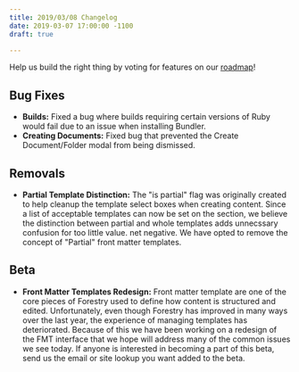 ```yaml
---
title: 2019/03/08 Changelog
date: 2019-03-07 17:00:00 -1100
draft: true

---
```

Help us build the right thing by voting for features on our [roadmap](https://portal.productboard.com/forestry/t "Forestry Roadmap")!

## Bug Fixes

* **Builds:** Fixed a bug where builds requiring certain versions of Ruby would fail due to an issue when installing Bundler. 
* **Creating Documents:** Fixed bug that prevented the Create Document/Folder modal from being dismissed.

## Removals

* **Partial Template Distinction:** The "is partial" flag was originally created to help cleanup the template select boxes when creating content. Since a list of acceptable templates can now be set on the section, we believe the distinction between partial and whole templates adds unnecssary confusion for too little value. net negative. We have opted to remove the concept of "Partial" front matter templates.

## Beta

* **Front Matter Templates Redesign:** Front matter template are one of the core pieces of Forestry used to define how content is structured and edited. Unfortunately, even though Forestry has improved in many ways over the last year, the experience of managing templates has deteriorated. Because of this we have been working on a redesign of the FMT interface that we hope will address many of the common issues we see today. If anyone is interested in becoming a part of this beta, send us the email or site lookup you want added to the beta.